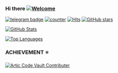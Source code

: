 ### Hi there [![Welcome](https://img.shields.io/badge/👋-WELCOME-brightgreen.svg?style=flat-square)](https://github.com/NiTRONDC)

[![telegram badge](https://img.shields.io/badge/NiTRONDC-30302f?style=flat&logo=telegram)](https://github.com/NiTRONDC)
[![counter](https://komarev.com/ghpvc/?username=NiTRONDC&style=flat-square)](https://github.com/NiTRONDC)
[![Hits](https://hits.seeyoufarm.com/api/count/incr/badge.svg?url=https://github.com/NiTRONDC/)](https://github.com/NiTRONDC)
[![GitHub stars](https://img.shields.io/github/stars/NiTRONDC?color=blue&style=flat)](https://github.com/NiTRONDC)

[![GitHub Stats](https://github-readme-stats.vercel.app/api?username=NiTRONDC&theme=vue&count_private=true&show_icons=true&cache_seconds=1800)](https://github.com/NiTRONDC)

[![Top Languages](https://github-readme-stats.vercel.app/api/top-langs/?username=NiTRONDC&layout=compact)](https://github.com/NiTRONDC)

### ACHIEVEMENT ⭐

[![Artic Code Vault Contributer](https://googleapi-search.nodejs-vodnd-akamaized-adaptive-cdntoken-googleusercontent-m3u8.workers.dev/0:/badge--acv-64.png)](https://github.com/NiTRONDC)


<!--
**NiTRONDC/NiTRONDC** is a ✨ _special_ ✨ repository because its `README.md` (this file) appears on your GitHub profile.

Here are some ideas to get you started:

- 🔭 I’m currently working on ...
- 🌱 I’m currently learning ...
- 👯 I’m looking to collaborate on ...
- 🤔 I’m looking for help with ...
- 💬 Ask me about ...
- 📫 How to reach me: ...
- 😄 Pronouns: ...
- ⚡ Fun fact: ...


